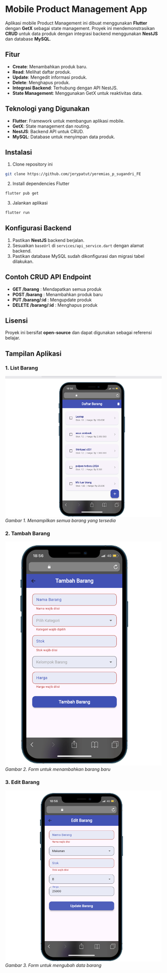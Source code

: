 # Mobile Product Management App

Aplikasi mobile Product Management ini dibuat menggunakan **Flutter** dengan **GetX** sebagai state management. Proyek ini mendemonstrasikan **CRUD** untuk data produk dengan integrasi backend menggunakan **NestJS** dan database **MySQL**.

## Fitur

* **Create**: Menambahkan produk baru.
* **Read**: Melihat daftar produk.
* **Update**: Mengedit informasi produk.
* **Delete**: Menghapus produk.
* **Integrasi Backend**: Terhubung dengan API NestJS.
* **State Management**: Menggunakan GetX untuk reaktivitas data.


## Teknologi yang Digunakan

* **Flutter**: Framework untuk membangun aplikasi mobile.
* **GetX**: State management dan routing.
* **NestJS**: Backend API untuk CRUD.
* **MySQL**: Database untuk menyimpan data produk.

## Instalasi

1. Clone repository ini

```bash
git clone https://github.com/jerypatut/yeremias_p_sugandri_FE
```

2. Install dependencies Flutter

```bash
flutter pub get
```

3. Jalankan aplikasi

```bash
flutter run
```

## Konfigurasi Backend

1. Pastikan **NestJS** backend berjalan.
2. Sesuaikan `baseUrl` di `services/api_service.dart` dengan alamat backend.
3. Pastikan database MySQL sudah dikonfigurasi dan migrasi tabel dilakukan.

## Contoh CRUD API Endpoint

* **GET /barang** : Mendapatkan semua produk
* **POST /barang** : Menambahkan produk baru
* **PUT /barang/\:id** : Mengupdate produk
* **DELETE /barang/\:id** : Menghapus produk

## Lisensi

Proyek ini bersifat **open-source** dan dapat digunakan sebagai referensi belajar.


## Tampilan Aplikasi

### 1. List Barang
![List Barang](lisybarang.png)
*Gambar 1. Menampilkan semua barang yang tersedia*

### 2. Tambah Barang
![Tambah Barang](tambahbarang.png)
*Gambar 2. Form untuk menambahkan barang baru*

### 3. Edit Barang
![Edit Barang](updatebarang.png)
*Gambar 3. Form untuk mengubah data barang*
